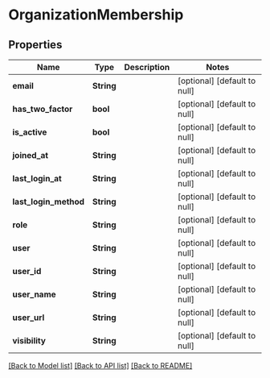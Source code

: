 # OrganizationMembership

## Properties
Name | Type | Description | Notes
------------ | ------------- | ------------- | -------------
**email** | **String** |  | [optional] [default to null]
**has_two_factor** | **bool** |  | [optional] [default to null]
**is_active** | **bool** |  | [optional] [default to null]
**joined_at** | **String** |  | [optional] [default to null]
**last_login_at** | **String** |  | [optional] [default to null]
**last_login_method** | **String** |  | [optional] [default to null]
**role** | **String** |  | [optional] [default to null]
**user** | **String** |  | [optional] [default to null]
**user_id** | **String** |  | [optional] [default to null]
**user_name** | **String** |  | [optional] [default to null]
**user_url** | **String** |  | [optional] [default to null]
**visibility** | **String** |  | [optional] [default to null]

[[Back to Model list]](../README.md#documentation-for-models) [[Back to API list]](../README.md#documentation-for-api-endpoints) [[Back to README]](../README.md)


